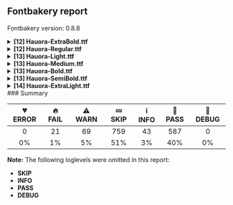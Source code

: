 ## Fontbakery report

Fontbakery version: 0.8.8

<details><summary><b>[12] Hauora-ExtraBold.ttf</b></summary><div><details><summary>🔥 <b>FAIL:</b> Check license file has good copyright string. (<a href="https://font-bakery.readthedocs.io/en/latest/fontbakery/profiles/googlefonts.html#com.google.fonts/check/license/OFL_copyright">com.google.fonts/check/license/OFL_copyright</a>)</summary><div>


* 🔥 **FAIL** First line in license file does not match expected format: "copyright 2020 wcys & co. (https://wcys.co)"
</div></details><details><summary>🔥 <b>FAIL:</b> Copyright notices match canonical pattern in fonts (<a href="https://font-bakery.readthedocs.io/en/latest/fontbakery/profiles/googlefonts.html#com.google.fonts/check/font_copyright">com.google.fonts/check/font_copyright</a>)</summary><div>


* 🔥 **FAIL** Name Table entry: Copyright notices should match a pattern similar to: "Copyright 2019 The Familyname Project Authors (git url)"
But instead we have got:
"Copyright (c) 2020 WCYS & Co." [code: bad-notice-format]
</div></details><details><summary>🔥 <b>FAIL:</b> Checking OS/2 usWinAscent & usWinDescent. (<a href="https://font-bakery.readthedocs.io/en/latest/fontbakery/profiles/universal.html#com.google.fonts/check/family/win_ascent_and_descent">com.google.fonts/check/family/win_ascent_and_descent</a>)</summary><div>


* 🔥 **FAIL** OS/2.usWinAscent value should be equal or greater than 2459, but got 2132 instead [code: ascent]
</div></details><details><summary>⚠ <b>WARN:</b> Check copyright namerecords match license file. (<a href="https://font-bakery.readthedocs.io/en/latest/fontbakery/profiles/googlefonts.html#com.google.fonts/check/name/license">com.google.fonts/check/name/license</a>)</summary><div>


* ⚠ **WARN** Please consider using HTTPS URLs at name table entry [plat=3, enc=1, name=13] [code: http-in-description]
* ⚠ **WARN** For now we're still accepting http URLs, but you should consider using https instead.
 [code: http]
</div></details><details><summary>⚠ <b>WARN:</b> License URL matches License text on name table? (<a href="https://font-bakery.readthedocs.io/en/latest/fontbakery/profiles/googlefonts.html#com.google.fonts/check/name/license_url">com.google.fonts/check/name/license_url</a>)</summary><div>


* ⚠ **WARN** Please consider using HTTPS URLs at name table entry [plat=3, enc=1, name=13] [code: http-in-description]
* ⚠ **WARN** Please consider using HTTPS URLs at name table entry [plat=3, enc=1, name=13] [code: http-in-description]
* ⚠ **WARN** Please consider using HTTPS URLs at name table entry [plat=3, enc=1, name=13] [code: http-in-description]
* ⚠ **WARN** For now we're still accepting http URLs, but you should consider using https instead.
 [code: http]
</div></details><details><summary>⚠ <b>WARN:</b> Are there caret positions declared for every ligature? (<a href="https://font-bakery.readthedocs.io/en/latest/fontbakery/profiles/googlefonts.html#com.google.fonts/check/ligature_carets">com.google.fonts/check/ligature_carets</a>)</summary><div>


* ⚠ **WARN** GDEF table is missing, but it is mandatory to declare it on fonts that provide ligature glyphs because the caret (text cursor) positioning for each ligature must be provided in this table. [code: GDEF-missing]
</div></details><details><summary>⚠ <b>WARN:</b> Is there kerning info for non-ligated sequences? (<a href="https://font-bakery.readthedocs.io/en/latest/fontbakery/profiles/googlefonts.html#com.google.fonts/check/kerning_for_non_ligated_sequences">com.google.fonts/check/kerning_for_non_ligated_sequences</a>)</summary><div>


* ⚠ **WARN** GPOS table lacks kerning info for the following non-ligated sequences:
	- f + f
	- f + l
	- l + f
	- f + i
	- i + l
	- t + t
	- space + less
	- less + three
	- three + space
	- hyphen + greater
	- greater + hyphen
	- parenleft + c
	- c + parenright
	- less + hyphen

   [code: lacks-kern-info]
</div></details><details><summary>⚠ <b>WARN:</b> Ensure fonts have ScriptLangTags declared on the 'meta' table. (<a href="https://font-bakery.readthedocs.io/en/latest/fontbakery/profiles/googlefonts.html#com.google.fonts/check/meta/script_lang_tags">com.google.fonts/check/meta/script_lang_tags</a>)</summary><div>


* ⚠ **WARN** This font file does not have a 'meta' table. [code: lacks-meta-table]
</div></details><details><summary>⚠ <b>WARN:</b> Check font contains no unreachable glyphs (<a href="https://font-bakery.readthedocs.io/en/latest/fontbakery/profiles/universal.html#com.google.fonts/check/unreachable_glyphs">com.google.fonts/check/unreachable_glyphs</a>)</summary><div>


* ⚠ **WARN** The following glyphs could not be reached by codepoint or substitution rules:
	- .null 
	- And nonmarkingreturn
 [code: unreachable-glyphs]
</div></details><details><summary>⚠ <b>WARN:</b> Check if each glyph has the recommended amount of contours. (<a href="https://font-bakery.readthedocs.io/en/latest/fontbakery/profiles/universal.html#com.google.fonts/check/contour_count">com.google.fonts/check/contour_count</a>)</summary><div>


* ⚠ **WARN** This font has a 'Soft Hyphen' character (codepoint 0x00AD) which is supposed to be zero-width and invisible, and is used to mark a hyphenation possibility within a word in the absence of or overriding dictionary hyphenation. It is mostly an obsolete mechanism now, and the character is only included in fonts for legacy codepage coverage. [code: softhyphen]
* ⚠ **WARN** This check inspects the glyph outlines and detects the total number of contours in each of them. The expected values are infered from the typical ammounts of contours observed in a large collection of reference font families. The divergences listed below may simply indicate a significantly different design on some of your glyphs. On the other hand, some of these may flag actual bugs in the font such as glyphs mapped to an incorrect codepoint. Please consider reviewing the design and codepoint assignment of these to make sure they are correct.

The following glyphs do not have the recommended number of contours:

	- Glyph name: uni00AD	Contours detected: 1	Expected: 0
	- Glyph name: OE	Contours detected: 3	Expected: 2
	- Glyph name: oe	Contours detected: 4	Expected: 3
	- Glyph name: Uogonek	Contours detected: 2	Expected: 1
	- Glyph name: uni0409	Contours detected: 3	Expected: 2
	- Glyph name: OE	Contours detected: 3	Expected: 2
	- Glyph name: Uogonek	Contours detected: 2	Expected: 1
	- Glyph name: fl	Contours detected: 1	Expected: 2
	- Glyph name: oe	Contours detected: 4	Expected: 3
	- Glyph name: uni00AD	Contours detected: 1	Expected: 0 
	- And Glyph name: uni0409	Contours detected: 3	Expected: 2
 [code: contour-count]
</div></details><details><summary>⚠ <b>WARN:</b> Are any segments inordinately short? (<a href="https://font-bakery.readthedocs.io/en/latest/fontbakery/profiles/<Section: Outline Correctness Checks>.html#com.google.fonts/check/outline_short_segments">com.google.fonts/check/outline_short_segments</a>)</summary><div>


* ⚠ **WARN** The following glyphs have segments which seem very short:
	* G (U+0047) contains a short segment B<<1418.0,762.0>-<1420.0,749.0>-<1421.0,716.0>>
	* G (U+0047) contains a short segment B<<1421.0,716.0>-<1422.0,683.0>-<1422.0,678.0>>
	* Z (U+005A) contains a short segment L<<100.0,0.0>--<100.0,34.0>>
	* Z (U+005A) contains a short segment L<<1260.0,1440.0>--<1260.0,1406.0>>
	* sterling (U+00A3) contains a short segment L<<80.0,254.0>--<82.0,254.0>>
	* Ccedilla (U+00C7) contains a short segment B<<710.0,-302.0>-<737.0,-302.0>-<751.5,-287.0>>
	* Ccedilla (U+00C7) contains a short segment B<<751.5,-287.0>-<766.0,-272.0>-<766.0,-256.0>>
	* ccedilla (U+00E7) contains a short segment B<<603.5,-287.0>-<618.0,-272.0>-<618.0,-256.0>>
	* thorn (U+00FE) contains a short segment L<<138.0,1080.0>--<140.0,1080.0>>
	* Eogonek (U+0118) contains a short segment B<<860.0,-230.0>-<860.0,-251.0>-<875.0,-265.5>> and 68 more.

Use -F or --full-lists to disable shortening of long lists. [code: found-short-segments]
</div></details><details><summary>⚠ <b>WARN:</b> Do outlines contain any semi-vertical or semi-horizontal lines? (<a href="https://font-bakery.readthedocs.io/en/latest/fontbakery/profiles/<Section: Outline Correctness Checks>.html#com.google.fonts/check/outline_semi_vertical">com.google.fonts/check/outline_semi_vertical</a>)</summary><div>


* ⚠ **WARN** The following glyphs have semi-vertical/semi-horizontal lines:
 * Ohorn (U+01A0): L<<1135.0,1616.0>--<1337.0,1617.0>>
 * U (U+0055): L<<140.0,1438.0>--<416.0,1440.0>>
 * Uacute (U+00DA): L<<140.0,1438.0>--<416.0,1440.0>>
 * Ubreve (U+016C): L<<140.0,1438.0>--<416.0,1440.0>>
 * Ucircumflex (U+00DB): L<<140.0,1438.0>--<416.0,1440.0>>
 * Udieresis (U+00DC): L<<140.0,1438.0>--<416.0,1440.0>>
 * Ugrave (U+00D9): L<<140.0,1438.0>--<416.0,1440.0>>
 * Uhorn (U+01AF): L<<1368.0,1619.0>--<1570.0,1620.0>>
 * Uhorn (U+01AF): L<<140.0,1438.0>--<416.0,1440.0>>
 * Uhungarumlaut (U+0170): L<<140.0,1438.0>--<416.0,1440.0>> and 53 more.

Use -F or --full-lists to disable shortening of long lists. [code: found-semi-vertical]
</div></details><br></div></details><details><summary><b>[12] Hauora-Regular.ttf</b></summary><div><details><summary>🔥 <b>FAIL:</b> Check license file has good copyright string. (<a href="https://font-bakery.readthedocs.io/en/latest/fontbakery/profiles/googlefonts.html#com.google.fonts/check/license/OFL_copyright">com.google.fonts/check/license/OFL_copyright</a>)</summary><div>


* 🔥 **FAIL** First line in license file does not match expected format: "copyright 2020 wcys & co. (https://wcys.co)"
</div></details><details><summary>🔥 <b>FAIL:</b> Copyright notices match canonical pattern in fonts (<a href="https://font-bakery.readthedocs.io/en/latest/fontbakery/profiles/googlefonts.html#com.google.fonts/check/font_copyright">com.google.fonts/check/font_copyright</a>)</summary><div>


* 🔥 **FAIL** Name Table entry: Copyright notices should match a pattern similar to: "Copyright 2019 The Familyname Project Authors (git url)"
But instead we have got:
"Copyright (c) 2020 WCYS & Co." [code: bad-notice-format]
</div></details><details><summary>🔥 <b>FAIL:</b> Checking OS/2 usWinAscent & usWinDescent. (<a href="https://font-bakery.readthedocs.io/en/latest/fontbakery/profiles/universal.html#com.google.fonts/check/family/win_ascent_and_descent">com.google.fonts/check/family/win_ascent_and_descent</a>)</summary><div>


* 🔥 **FAIL** OS/2.usWinAscent value should be equal or greater than 2459, but got 2132 instead [code: ascent]
</div></details><details><summary>⚠ <b>WARN:</b> Check copyright namerecords match license file. (<a href="https://font-bakery.readthedocs.io/en/latest/fontbakery/profiles/googlefonts.html#com.google.fonts/check/name/license">com.google.fonts/check/name/license</a>)</summary><div>


* ⚠ **WARN** Please consider using HTTPS URLs at name table entry [plat=3, enc=1, name=13] [code: http-in-description]
* ⚠ **WARN** For now we're still accepting http URLs, but you should consider using https instead.
 [code: http]
</div></details><details><summary>⚠ <b>WARN:</b> License URL matches License text on name table? (<a href="https://font-bakery.readthedocs.io/en/latest/fontbakery/profiles/googlefonts.html#com.google.fonts/check/name/license_url">com.google.fonts/check/name/license_url</a>)</summary><div>


* ⚠ **WARN** Please consider using HTTPS URLs at name table entry [plat=3, enc=1, name=13] [code: http-in-description]
* ⚠ **WARN** Please consider using HTTPS URLs at name table entry [plat=3, enc=1, name=13] [code: http-in-description]
* ⚠ **WARN** Please consider using HTTPS URLs at name table entry [plat=3, enc=1, name=13] [code: http-in-description]
* ⚠ **WARN** For now we're still accepting http URLs, but you should consider using https instead.
 [code: http]
</div></details><details><summary>⚠ <b>WARN:</b> Are there caret positions declared for every ligature? (<a href="https://font-bakery.readthedocs.io/en/latest/fontbakery/profiles/googlefonts.html#com.google.fonts/check/ligature_carets">com.google.fonts/check/ligature_carets</a>)</summary><div>


* ⚠ **WARN** GDEF table is missing, but it is mandatory to declare it on fonts that provide ligature glyphs because the caret (text cursor) positioning for each ligature must be provided in this table. [code: GDEF-missing]
</div></details><details><summary>⚠ <b>WARN:</b> Is there kerning info for non-ligated sequences? (<a href="https://font-bakery.readthedocs.io/en/latest/fontbakery/profiles/googlefonts.html#com.google.fonts/check/kerning_for_non_ligated_sequences">com.google.fonts/check/kerning_for_non_ligated_sequences</a>)</summary><div>


* ⚠ **WARN** GPOS table lacks kerning info for the following non-ligated sequences:
	- f + f
	- f + l
	- l + f
	- f + i
	- i + l
	- t + t
	- space + less
	- less + three
	- three + space
	- hyphen + greater
	- greater + hyphen
	- parenleft + c
	- c + parenright
	- less + hyphen

   [code: lacks-kern-info]
</div></details><details><summary>⚠ <b>WARN:</b> Ensure fonts have ScriptLangTags declared on the 'meta' table. (<a href="https://font-bakery.readthedocs.io/en/latest/fontbakery/profiles/googlefonts.html#com.google.fonts/check/meta/script_lang_tags">com.google.fonts/check/meta/script_lang_tags</a>)</summary><div>


* ⚠ **WARN** This font file does not have a 'meta' table. [code: lacks-meta-table]
</div></details><details><summary>⚠ <b>WARN:</b> Check font contains no unreachable glyphs (<a href="https://font-bakery.readthedocs.io/en/latest/fontbakery/profiles/universal.html#com.google.fonts/check/unreachable_glyphs">com.google.fonts/check/unreachable_glyphs</a>)</summary><div>


* ⚠ **WARN** The following glyphs could not be reached by codepoint or substitution rules:
	- .null 
	- And nonmarkingreturn
 [code: unreachable-glyphs]
</div></details><details><summary>⚠ <b>WARN:</b> Check if each glyph has the recommended amount of contours. (<a href="https://font-bakery.readthedocs.io/en/latest/fontbakery/profiles/universal.html#com.google.fonts/check/contour_count">com.google.fonts/check/contour_count</a>)</summary><div>


* ⚠ **WARN** This font has a 'Soft Hyphen' character (codepoint 0x00AD) which is supposed to be zero-width and invisible, and is used to mark a hyphenation possibility within a word in the absence of or overriding dictionary hyphenation. It is mostly an obsolete mechanism now, and the character is only included in fonts for legacy codepage coverage. [code: softhyphen]
* ⚠ **WARN** This check inspects the glyph outlines and detects the total number of contours in each of them. The expected values are infered from the typical ammounts of contours observed in a large collection of reference font families. The divergences listed below may simply indicate a significantly different design on some of your glyphs. On the other hand, some of these may flag actual bugs in the font such as glyphs mapped to an incorrect codepoint. Please consider reviewing the design and codepoint assignment of these to make sure they are correct.

The following glyphs do not have the recommended number of contours:

	- Glyph name: uni00AD	Contours detected: 1	Expected: 0
	- Glyph name: OE	Contours detected: 3	Expected: 2
	- Glyph name: oe	Contours detected: 4	Expected: 3
	- Glyph name: Uogonek	Contours detected: 2	Expected: 1
	- Glyph name: uni0409	Contours detected: 3	Expected: 2
	- Glyph name: OE	Contours detected: 3	Expected: 2
	- Glyph name: Uogonek	Contours detected: 2	Expected: 1
	- Glyph name: fl	Contours detected: 1	Expected: 2
	- Glyph name: oe	Contours detected: 4	Expected: 3
	- Glyph name: uni00AD	Contours detected: 1	Expected: 0 
	- And Glyph name: uni0409	Contours detected: 3	Expected: 2
 [code: contour-count]
</div></details><details><summary>⚠ <b>WARN:</b> Are any segments inordinately short? (<a href="https://font-bakery.readthedocs.io/en/latest/fontbakery/profiles/<Section: Outline Correctness Checks>.html#com.google.fonts/check/outline_short_segments">com.google.fonts/check/outline_short_segments</a>)</summary><div>


* ⚠ **WARN** The following glyphs have segments which seem very short:
	* G (U+0047) contains a short segment B<<1346.0,734.0>-<1348.0,710.0>-<1349.0,684.5>>
	* G (U+0047) contains a short segment B<<1349.0,684.5>-<1350.0,659.0>-<1350.0,649.0>>
	* Z (U+005A) contains a short segment L<<100.0,0.0>--<100.0,31.0>>
	* Z (U+005A) contains a short segment L<<1128.0,1440.0>--<1128.0,1406.0>>
	* m (U+006D) contains a short segment L<<931.0,697.0>--<931.0,697.0>>
	* z (U+007A) contains a short segment L<<40.0,0.0>--<40.0,31.0>>
	* z (U+007A) contains a short segment L<<979.0,1080.0>--<979.0,1046.0>>
	* thorn (U+00FE) contains a short segment L<<139.0,1080.0>--<140.0,1080.0>>
	* eogonek (U+0119) contains a short segment B<<732.0,-37.0>-<740.0,-26.0>-<755.0,-8.0>>
	* Gcircumflex (U+011C) contains a short segment B<<1346.0,734.0>-<1348.0,710.0>-<1349.0,684.5>> and 62 more.

Use -F or --full-lists to disable shortening of long lists. [code: found-short-segments]
</div></details><details><summary>⚠ <b>WARN:</b> Do outlines contain any semi-vertical or semi-horizontal lines? (<a href="https://font-bakery.readthedocs.io/en/latest/fontbakery/profiles/<Section: Outline Correctness Checks>.html#com.google.fonts/check/outline_semi_vertical">com.google.fonts/check/outline_semi_vertical</a>)</summary><div>


* ⚠ **WARN** The following glyphs have semi-vertical/semi-horizontal lines:
 * Omegatonos (U+038F): L<<1104.0,0.0>--<1105.0,141.0>>
 * U (U+0055): L<<140.0,1439.0>--<288.0,1440.0>>
 * Uacute (U+00DA): L<<140.0,1439.0>--<288.0,1440.0>>
 * Ubreve (U+016C): L<<140.0,1439.0>--<288.0,1440.0>>
 * Ucircumflex (U+00DB): L<<140.0,1439.0>--<288.0,1440.0>>
 * Udieresis (U+00DC): L<<140.0,1439.0>--<288.0,1440.0>>
 * Ugrave (U+00D9): L<<140.0,1439.0>--<288.0,1440.0>>
 * Uhorn (U+01AF): L<<140.0,1439.0>--<288.0,1440.0>>
 * Uhungarumlaut (U+0170): L<<140.0,1439.0>--<288.0,1440.0>>
 * Umacron (U+016A): L<<140.0,1439.0>--<288.0,1440.0>> and 45 more.

Use -F or --full-lists to disable shortening of long lists. [code: found-semi-vertical]
</div></details><br></div></details><details><summary><b>[13] Hauora-Light.ttf</b></summary><div><details><summary>🔥 <b>FAIL:</b> Check license file has good copyright string. (<a href="https://font-bakery.readthedocs.io/en/latest/fontbakery/profiles/googlefonts.html#com.google.fonts/check/license/OFL_copyright">com.google.fonts/check/license/OFL_copyright</a>)</summary><div>


* 🔥 **FAIL** First line in license file does not match expected format: "copyright 2020 wcys & co. (https://wcys.co)"
</div></details><details><summary>🔥 <b>FAIL:</b> Copyright notices match canonical pattern in fonts (<a href="https://font-bakery.readthedocs.io/en/latest/fontbakery/profiles/googlefonts.html#com.google.fonts/check/font_copyright">com.google.fonts/check/font_copyright</a>)</summary><div>


* 🔥 **FAIL** Name Table entry: Copyright notices should match a pattern similar to: "Copyright 2019 The Familyname Project Authors (git url)"
But instead we have got:
"Copyright (c) 2020 WCYS & Co." [code: bad-notice-format]
</div></details><details><summary>🔥 <b>FAIL:</b> Checking OS/2 usWinAscent & usWinDescent. (<a href="https://font-bakery.readthedocs.io/en/latest/fontbakery/profiles/universal.html#com.google.fonts/check/family/win_ascent_and_descent">com.google.fonts/check/family/win_ascent_and_descent</a>)</summary><div>


* 🔥 **FAIL** OS/2.usWinAscent value should be equal or greater than 2459, but got 2132 instead [code: ascent]
</div></details><details><summary>⚠ <b>WARN:</b> Check copyright namerecords match license file. (<a href="https://font-bakery.readthedocs.io/en/latest/fontbakery/profiles/googlefonts.html#com.google.fonts/check/name/license">com.google.fonts/check/name/license</a>)</summary><div>


* ⚠ **WARN** Please consider using HTTPS URLs at name table entry [plat=3, enc=1, name=13] [code: http-in-description]
* ⚠ **WARN** For now we're still accepting http URLs, but you should consider using https instead.
 [code: http]
</div></details><details><summary>⚠ <b>WARN:</b> License URL matches License text on name table? (<a href="https://font-bakery.readthedocs.io/en/latest/fontbakery/profiles/googlefonts.html#com.google.fonts/check/name/license_url">com.google.fonts/check/name/license_url</a>)</summary><div>


* ⚠ **WARN** Please consider using HTTPS URLs at name table entry [plat=3, enc=1, name=13] [code: http-in-description]
* ⚠ **WARN** Please consider using HTTPS URLs at name table entry [plat=3, enc=1, name=13] [code: http-in-description]
* ⚠ **WARN** Please consider using HTTPS URLs at name table entry [plat=3, enc=1, name=13] [code: http-in-description]
* ⚠ **WARN** For now we're still accepting http URLs, but you should consider using https instead.
 [code: http]
</div></details><details><summary>⚠ <b>WARN:</b> Are there caret positions declared for every ligature? (<a href="https://font-bakery.readthedocs.io/en/latest/fontbakery/profiles/googlefonts.html#com.google.fonts/check/ligature_carets">com.google.fonts/check/ligature_carets</a>)</summary><div>


* ⚠ **WARN** GDEF table is missing, but it is mandatory to declare it on fonts that provide ligature glyphs because the caret (text cursor) positioning for each ligature must be provided in this table. [code: GDEF-missing]
</div></details><details><summary>⚠ <b>WARN:</b> Is there kerning info for non-ligated sequences? (<a href="https://font-bakery.readthedocs.io/en/latest/fontbakery/profiles/googlefonts.html#com.google.fonts/check/kerning_for_non_ligated_sequences">com.google.fonts/check/kerning_for_non_ligated_sequences</a>)</summary><div>


* ⚠ **WARN** GPOS table lacks kerning info for the following non-ligated sequences:
	- f + f
	- f + l
	- l + f
	- f + i
	- i + l
	- t + t
	- space + less
	- less + three
	- three + space
	- hyphen + greater
	- greater + hyphen
	- parenleft + c
	- c + parenright
	- less + hyphen

   [code: lacks-kern-info]
</div></details><details><summary>⚠ <b>WARN:</b> Ensure fonts have ScriptLangTags declared on the 'meta' table. (<a href="https://font-bakery.readthedocs.io/en/latest/fontbakery/profiles/googlefonts.html#com.google.fonts/check/meta/script_lang_tags">com.google.fonts/check/meta/script_lang_tags</a>)</summary><div>


* ⚠ **WARN** This font file does not have a 'meta' table. [code: lacks-meta-table]
</div></details><details><summary>⚠ <b>WARN:</b> Check font contains no unreachable glyphs (<a href="https://font-bakery.readthedocs.io/en/latest/fontbakery/profiles/universal.html#com.google.fonts/check/unreachable_glyphs">com.google.fonts/check/unreachable_glyphs</a>)</summary><div>


* ⚠ **WARN** The following glyphs could not be reached by codepoint or substitution rules:
	- .null 
	- And nonmarkingreturn
 [code: unreachable-glyphs]
</div></details><details><summary>⚠ <b>WARN:</b> Check if each glyph has the recommended amount of contours. (<a href="https://font-bakery.readthedocs.io/en/latest/fontbakery/profiles/universal.html#com.google.fonts/check/contour_count">com.google.fonts/check/contour_count</a>)</summary><div>


* ⚠ **WARN** This font has a 'Soft Hyphen' character (codepoint 0x00AD) which is supposed to be zero-width and invisible, and is used to mark a hyphenation possibility within a word in the absence of or overriding dictionary hyphenation. It is mostly an obsolete mechanism now, and the character is only included in fonts for legacy codepage coverage. [code: softhyphen]
* ⚠ **WARN** This check inspects the glyph outlines and detects the total number of contours in each of them. The expected values are infered from the typical ammounts of contours observed in a large collection of reference font families. The divergences listed below may simply indicate a significantly different design on some of your glyphs. On the other hand, some of these may flag actual bugs in the font such as glyphs mapped to an incorrect codepoint. Please consider reviewing the design and codepoint assignment of these to make sure they are correct.

The following glyphs do not have the recommended number of contours:

	- Glyph name: uni00AD	Contours detected: 1	Expected: 0
	- Glyph name: OE	Contours detected: 3	Expected: 2
	- Glyph name: oe	Contours detected: 4	Expected: 3
	- Glyph name: Uogonek	Contours detected: 2	Expected: 1
	- Glyph name: uni0409	Contours detected: 3	Expected: 2
	- Glyph name: OE	Contours detected: 3	Expected: 2
	- Glyph name: Uogonek	Contours detected: 2	Expected: 1
	- Glyph name: fl	Contours detected: 1	Expected: 2
	- Glyph name: oe	Contours detected: 4	Expected: 3
	- Glyph name: uni00AD	Contours detected: 1	Expected: 0 
	- And Glyph name: uni0409	Contours detected: 3	Expected: 2
 [code: contour-count]
</div></details><details><summary>⚠ <b>WARN:</b> Are there any misaligned on-curve points? (<a href="https://font-bakery.readthedocs.io/en/latest/fontbakery/profiles/<Section: Outline Correctness Checks>.html#com.google.fonts/check/outline_alignment_miss">com.google.fonts/check/outline_alignment_miss</a>)</summary><div>


* ⚠ **WARN** The following glyphs have on-curve points which have potentially incorrect y coordinates:
	* question (U+003F): X=691.0,Y=1441.0 (should be at cap-height 1440?)
	* D (U+0044): X=649.5,Y=1439.0 (should be at cap-height 1440?)
	* D (U+0044): X=649.5,Y=1.0 (should be at baseline 0?)
	* M (U+004D): X=1532.0,Y=2.0 (should be at baseline 0?)
	* M (U+004D): X=1419.0,Y=2.0 (should be at baseline 0?)
	* P (U+0050): X=728.0,Y=1438.5 (should be at cap-height 1440?)
	* R (U+0052): X=728.0,Y=1438.5 (should be at cap-height 1440?)
	* r (U+0072): X=480.5,Y=1082.0 (should be at x-height 1080?)
	* section (U+00A7): X=235.0,Y=1.0 (should be at baseline 0?)
	* paragraph (U+00B6): X=562.5,Y=1438.5 (should be at cap-height 1440?) and 88 more.

Use -F or --full-lists to disable shortening of long lists. [code: found-misalignments]
</div></details><details><summary>⚠ <b>WARN:</b> Are any segments inordinately short? (<a href="https://font-bakery.readthedocs.io/en/latest/fontbakery/profiles/<Section: Outline Correctness Checks>.html#com.google.fonts/check/outline_short_segments">com.google.fonts/check/outline_short_segments</a>)</summary><div>


* ⚠ **WARN** The following glyphs have segments which seem very short:
	* G (U+0047) contains a short segment B<<1328.0,727.0>-<1331.0,701.0>-<1331.5,677.0>>
	* G (U+0047) contains a short segment B<<1331.5,677.0>-<1332.0,653.0>-<1332.0,641.0>>
	* R (U+0052) contains a short segment B<<693.0,618.0>-<688.0,618.0>-<683.0,618.0>>
	* Z (U+005A) contains a short segment L<<100.0,0.0>--<100.0,31.0>>
	* Z (U+005A) contains a short segment L<<1095.0,1440.0>--<1095.0,1406.0>>
	* m (U+006D) contains a short segment L<<899.0,707.0>--<899.0,707.0>>
	* z (U+007A) contains a short segment L<<40.0,0.0>--<40.0,31.0>>
	* z (U+007A) contains a short segment L<<977.0,1080.0>--<977.0,1046.0>>
	* thorn (U+00FE) contains a short segment L<<140.0,1080.0>--<140.0,1080.0>>
	* Eogonek (U+0118) contains a short segment B<<884.0,-383.0>-<909.0,-383.0>-<934.5,-368.5>> and 73 more.

Use -F or --full-lists to disable shortening of long lists. [code: found-short-segments]
</div></details><details><summary>⚠ <b>WARN:</b> Do outlines contain any semi-vertical or semi-horizontal lines? (<a href="https://font-bakery.readthedocs.io/en/latest/fontbakery/profiles/<Section: Outline Correctness Checks>.html#com.google.fonts/check/outline_semi_vertical">com.google.fonts/check/outline_semi_vertical</a>)</summary><div>


* ⚠ **WARN** The following glyphs have semi-vertical/semi-horizontal lines:
 * at (U+0040): L<<1176.0,780.0>--<1175.0,473.0>>
 * m (U+006D): L<<1425.0,0.0>--<1427.0,726.0>>
 * m (U+006D): L<<1542.0,743.0>--<1540.0,0.0>>
 * m (U+006D): L<<783.0,0.0>--<785.0,715.0>>
 * m (U+006D): L<<899.0,707.0>--<897.0,0.0>>
 * sterling (U+00A3): L<<447.0,677.0>--<446.0,112.0>>
 * summation (U+2211): L<<928.0,-133.0>--<120.0,-135.0>>
 * trademark (U+2122): L<<1650.0,1440.0>--<1651.0,690.0>>
 * uni044A (U+044A): L<<185.0,0.0>--<183.0,975.0>>
 * uni044B (U+044B): L<<141.0,0.0>--<140.0,1080.0>> and 4 more.

Use -F or --full-lists to disable shortening of long lists. [code: found-semi-vertical]
</div></details><br></div></details><details><summary><b>[13] Hauora-Medium.ttf</b></summary><div><details><summary>🔥 <b>FAIL:</b> Check license file has good copyright string. (<a href="https://font-bakery.readthedocs.io/en/latest/fontbakery/profiles/googlefonts.html#com.google.fonts/check/license/OFL_copyright">com.google.fonts/check/license/OFL_copyright</a>)</summary><div>


* 🔥 **FAIL** First line in license file does not match expected format: "copyright 2020 wcys & co. (https://wcys.co)"
</div></details><details><summary>🔥 <b>FAIL:</b> Copyright notices match canonical pattern in fonts (<a href="https://font-bakery.readthedocs.io/en/latest/fontbakery/profiles/googlefonts.html#com.google.fonts/check/font_copyright">com.google.fonts/check/font_copyright</a>)</summary><div>


* 🔥 **FAIL** Name Table entry: Copyright notices should match a pattern similar to: "Copyright 2019 The Familyname Project Authors (git url)"
But instead we have got:
"Copyright (c) 2020 WCYS & Co." [code: bad-notice-format]
</div></details><details><summary>🔥 <b>FAIL:</b> Checking OS/2 usWinAscent & usWinDescent. (<a href="https://font-bakery.readthedocs.io/en/latest/fontbakery/profiles/universal.html#com.google.fonts/check/family/win_ascent_and_descent">com.google.fonts/check/family/win_ascent_and_descent</a>)</summary><div>


* 🔥 **FAIL** OS/2.usWinAscent value should be equal or greater than 2459, but got 2132 instead [code: ascent]
</div></details><details><summary>⚠ <b>WARN:</b> Check copyright namerecords match license file. (<a href="https://font-bakery.readthedocs.io/en/latest/fontbakery/profiles/googlefonts.html#com.google.fonts/check/name/license">com.google.fonts/check/name/license</a>)</summary><div>


* ⚠ **WARN** Please consider using HTTPS URLs at name table entry [plat=3, enc=1, name=13] [code: http-in-description]
* ⚠ **WARN** For now we're still accepting http URLs, but you should consider using https instead.
 [code: http]
</div></details><details><summary>⚠ <b>WARN:</b> License URL matches License text on name table? (<a href="https://font-bakery.readthedocs.io/en/latest/fontbakery/profiles/googlefonts.html#com.google.fonts/check/name/license_url">com.google.fonts/check/name/license_url</a>)</summary><div>


* ⚠ **WARN** Please consider using HTTPS URLs at name table entry [plat=3, enc=1, name=13] [code: http-in-description]
* ⚠ **WARN** Please consider using HTTPS URLs at name table entry [plat=3, enc=1, name=13] [code: http-in-description]
* ⚠ **WARN** Please consider using HTTPS URLs at name table entry [plat=3, enc=1, name=13] [code: http-in-description]
* ⚠ **WARN** For now we're still accepting http URLs, but you should consider using https instead.
 [code: http]
</div></details><details><summary>⚠ <b>WARN:</b> Are there caret positions declared for every ligature? (<a href="https://font-bakery.readthedocs.io/en/latest/fontbakery/profiles/googlefonts.html#com.google.fonts/check/ligature_carets">com.google.fonts/check/ligature_carets</a>)</summary><div>


* ⚠ **WARN** GDEF table is missing, but it is mandatory to declare it on fonts that provide ligature glyphs because the caret (text cursor) positioning for each ligature must be provided in this table. [code: GDEF-missing]
</div></details><details><summary>⚠ <b>WARN:</b> Is there kerning info for non-ligated sequences? (<a href="https://font-bakery.readthedocs.io/en/latest/fontbakery/profiles/googlefonts.html#com.google.fonts/check/kerning_for_non_ligated_sequences">com.google.fonts/check/kerning_for_non_ligated_sequences</a>)</summary><div>


* ⚠ **WARN** GPOS table lacks kerning info for the following non-ligated sequences:
	- f + f
	- f + l
	- l + f
	- f + i
	- i + l
	- t + t
	- space + less
	- less + three
	- three + space
	- hyphen + greater
	- greater + hyphen
	- parenleft + c
	- c + parenright
	- less + hyphen

   [code: lacks-kern-info]
</div></details><details><summary>⚠ <b>WARN:</b> Ensure fonts have ScriptLangTags declared on the 'meta' table. (<a href="https://font-bakery.readthedocs.io/en/latest/fontbakery/profiles/googlefonts.html#com.google.fonts/check/meta/script_lang_tags">com.google.fonts/check/meta/script_lang_tags</a>)</summary><div>


* ⚠ **WARN** This font file does not have a 'meta' table. [code: lacks-meta-table]
</div></details><details><summary>⚠ <b>WARN:</b> Check font contains no unreachable glyphs (<a href="https://font-bakery.readthedocs.io/en/latest/fontbakery/profiles/universal.html#com.google.fonts/check/unreachable_glyphs">com.google.fonts/check/unreachable_glyphs</a>)</summary><div>


* ⚠ **WARN** The following glyphs could not be reached by codepoint or substitution rules:
	- .null 
	- And nonmarkingreturn
 [code: unreachable-glyphs]
</div></details><details><summary>⚠ <b>WARN:</b> Check if each glyph has the recommended amount of contours. (<a href="https://font-bakery.readthedocs.io/en/latest/fontbakery/profiles/universal.html#com.google.fonts/check/contour_count">com.google.fonts/check/contour_count</a>)</summary><div>


* ⚠ **WARN** This font has a 'Soft Hyphen' character (codepoint 0x00AD) which is supposed to be zero-width and invisible, and is used to mark a hyphenation possibility within a word in the absence of or overriding dictionary hyphenation. It is mostly an obsolete mechanism now, and the character is only included in fonts for legacy codepage coverage. [code: softhyphen]
* ⚠ **WARN** This check inspects the glyph outlines and detects the total number of contours in each of them. The expected values are infered from the typical ammounts of contours observed in a large collection of reference font families. The divergences listed below may simply indicate a significantly different design on some of your glyphs. On the other hand, some of these may flag actual bugs in the font such as glyphs mapped to an incorrect codepoint. Please consider reviewing the design and codepoint assignment of these to make sure they are correct.

The following glyphs do not have the recommended number of contours:

	- Glyph name: uni00AD	Contours detected: 1	Expected: 0
	- Glyph name: OE	Contours detected: 3	Expected: 2
	- Glyph name: oe	Contours detected: 4	Expected: 3
	- Glyph name: Uogonek	Contours detected: 2	Expected: 1
	- Glyph name: uni0409	Contours detected: 3	Expected: 2
	- Glyph name: OE	Contours detected: 3	Expected: 2
	- Glyph name: Uogonek	Contours detected: 2	Expected: 1
	- Glyph name: fl	Contours detected: 1	Expected: 2
	- Glyph name: oe	Contours detected: 4	Expected: 3
	- Glyph name: uni00AD	Contours detected: 1	Expected: 0 
	- And Glyph name: uni0409	Contours detected: 3	Expected: 2
 [code: contour-count]
</div></details><details><summary>⚠ <b>WARN:</b> Are there any misaligned on-curve points? (<a href="https://font-bakery.readthedocs.io/en/latest/fontbakery/profiles/<Section: Outline Correctness Checks>.html#com.google.fonts/check/outline_alignment_miss">com.google.fonts/check/outline_alignment_miss</a>)</summary><div>


* ⚠ **WARN** The following glyphs have on-curve points which have potentially incorrect y coordinates:
	* numbersign (U+0023): X=400.0,Y=1.0 (should be at baseline 0?)
	* numbersign (U+0023): X=1055.0,Y=1.0 (should be at baseline 0?)
	* numbersign (U+0023): X=880.0,Y=1.0 (should be at baseline 0?)
	* numbersign (U+0023): X=575.0,Y=1.0 (should be at baseline 0?)
	* two (U+0032): X=100.0,Y=1.0 (should be at baseline 0?)
	* two (U+0032): X=1057.0,Y=1.0 (should be at baseline 0?)
	* at (U+0040): X=372.0,Y=-1.0 (should be at baseline 0?)
	* D (U+0044): X=660.0,Y=1439.0 (should be at cap-height 1440?)
	* D (U+0044): X=660.0,Y=1.0 (should be at baseline 0?)
	* M (U+004D): X=1551.0,Y=1.0 (should be at baseline 0?) and 79 more.

Use -F or --full-lists to disable shortening of long lists. [code: found-misalignments]
</div></details><details><summary>⚠ <b>WARN:</b> Are any segments inordinately short? (<a href="https://font-bakery.readthedocs.io/en/latest/fontbakery/profiles/<Section: Outline Correctness Checks>.html#com.google.fonts/check/outline_short_segments">com.google.fonts/check/outline_short_segments</a>)</summary><div>


* ⚠ **WARN** The following glyphs have segments which seem very short:
	* G (U+0047) contains a short segment B<<1364.0,741.0>-<1366.0,720.0>-<1367.0,692.5>>
	* G (U+0047) contains a short segment B<<1367.0,692.5>-<1368.0,665.0>-<1368.0,656.0>>
	* Z (U+005A) contains a short segment L<<100.0,0.0>--<100.0,32.0>>
	* Z (U+005A) contains a short segment L<<1161.0,1440.0>--<1161.0,1406.0>>
	* m (U+006D) contains a short segment L<<964.0,686.0>--<964.0,686.0>>
	* z (U+007A) contains a short segment L<<40.0,0.0>--<40.0,32.0>>
	* thorn (U+00FE) contains a short segment L<<139.0,1080.0>--<140.0,1080.0>>
	* eogonek (U+0119) contains a short segment B<<743.0,-16.0>-<744.0,-15.0>-<745.0,-14.0>>
	* Gcircumflex (U+011C) contains a short segment B<<1364.0,741.0>-<1366.0,720.0>-<1367.0,692.5>>
	* Gcircumflex (U+011C) contains a short segment B<<1367.0,692.5>-<1368.0,665.0>-<1368.0,656.0>> and 54 more.

Use -F or --full-lists to disable shortening of long lists. [code: found-short-segments]
</div></details><details><summary>⚠ <b>WARN:</b> Do outlines contain any semi-vertical or semi-horizontal lines? (<a href="https://font-bakery.readthedocs.io/en/latest/fontbakery/profiles/<Section: Outline Correctness Checks>.html#com.google.fonts/check/outline_semi_vertical">com.google.fonts/check/outline_semi_vertical</a>)</summary><div>


* ⚠ **WARN** The following glyphs have semi-vertical/semi-horizontal lines:
 * Ohorn (U+01A0): L<<1126.0,1621.0>--<1269.0,1622.0>>
 * Omegatonos (U+038F): L<<1121.0,0.0>--<1122.0,169.0>>
 * U (U+0055): L<<140.0,1439.0>--<320.0,1440.0>>
 * Uacute (U+00DA): L<<140.0,1439.0>--<320.0,1440.0>>
 * Ubreve (U+016C): L<<140.0,1439.0>--<320.0,1440.0>>
 * Ucircumflex (U+00DB): L<<140.0,1439.0>--<320.0,1440.0>>
 * Udieresis (U+00DC): L<<140.0,1439.0>--<320.0,1440.0>>
 * Ugrave (U+00D9): L<<140.0,1439.0>--<320.0,1440.0>>
 * Uhorn (U+01AF): L<<140.0,1439.0>--<320.0,1440.0>>
 * Uhungarumlaut (U+0170): L<<140.0,1439.0>--<320.0,1440.0>> and 56 more.

Use -F or --full-lists to disable shortening of long lists. [code: found-semi-vertical]
</div></details><br></div></details><details><summary><b>[13] Hauora-Bold.ttf</b></summary><div><details><summary>🔥 <b>FAIL:</b> Check license file has good copyright string. (<a href="https://font-bakery.readthedocs.io/en/latest/fontbakery/profiles/googlefonts.html#com.google.fonts/check/license/OFL_copyright">com.google.fonts/check/license/OFL_copyright</a>)</summary><div>


* 🔥 **FAIL** First line in license file does not match expected format: "copyright 2020 wcys & co. (https://wcys.co)"
</div></details><details><summary>🔥 <b>FAIL:</b> Copyright notices match canonical pattern in fonts (<a href="https://font-bakery.readthedocs.io/en/latest/fontbakery/profiles/googlefonts.html#com.google.fonts/check/font_copyright">com.google.fonts/check/font_copyright</a>)</summary><div>


* 🔥 **FAIL** Name Table entry: Copyright notices should match a pattern similar to: "Copyright 2019 The Familyname Project Authors (git url)"
But instead we have got:
"Copyright (c) 2020 WCYS & Co." [code: bad-notice-format]
</div></details><details><summary>🔥 <b>FAIL:</b> Checking OS/2 usWinAscent & usWinDescent. (<a href="https://font-bakery.readthedocs.io/en/latest/fontbakery/profiles/universal.html#com.google.fonts/check/family/win_ascent_and_descent">com.google.fonts/check/family/win_ascent_and_descent</a>)</summary><div>


* 🔥 **FAIL** OS/2.usWinAscent value should be equal or greater than 2459, but got 2132 instead [code: ascent]
</div></details><details><summary>⚠ <b>WARN:</b> Check copyright namerecords match license file. (<a href="https://font-bakery.readthedocs.io/en/latest/fontbakery/profiles/googlefonts.html#com.google.fonts/check/name/license">com.google.fonts/check/name/license</a>)</summary><div>


* ⚠ **WARN** Please consider using HTTPS URLs at name table entry [plat=3, enc=1, name=13] [code: http-in-description]
* ⚠ **WARN** For now we're still accepting http URLs, but you should consider using https instead.
 [code: http]
</div></details><details><summary>⚠ <b>WARN:</b> License URL matches License text on name table? (<a href="https://font-bakery.readthedocs.io/en/latest/fontbakery/profiles/googlefonts.html#com.google.fonts/check/name/license_url">com.google.fonts/check/name/license_url</a>)</summary><div>


* ⚠ **WARN** Please consider using HTTPS URLs at name table entry [plat=3, enc=1, name=13] [code: http-in-description]
* ⚠ **WARN** Please consider using HTTPS URLs at name table entry [plat=3, enc=1, name=13] [code: http-in-description]
* ⚠ **WARN** Please consider using HTTPS URLs at name table entry [plat=3, enc=1, name=13] [code: http-in-description]
* ⚠ **WARN** For now we're still accepting http URLs, but you should consider using https instead.
 [code: http]
</div></details><details><summary>⚠ <b>WARN:</b> Are there caret positions declared for every ligature? (<a href="https://font-bakery.readthedocs.io/en/latest/fontbakery/profiles/googlefonts.html#com.google.fonts/check/ligature_carets">com.google.fonts/check/ligature_carets</a>)</summary><div>


* ⚠ **WARN** GDEF table is missing, but it is mandatory to declare it on fonts that provide ligature glyphs because the caret (text cursor) positioning for each ligature must be provided in this table. [code: GDEF-missing]
</div></details><details><summary>⚠ <b>WARN:</b> Is there kerning info for non-ligated sequences? (<a href="https://font-bakery.readthedocs.io/en/latest/fontbakery/profiles/googlefonts.html#com.google.fonts/check/kerning_for_non_ligated_sequences">com.google.fonts/check/kerning_for_non_ligated_sequences</a>)</summary><div>


* ⚠ **WARN** GPOS table lacks kerning info for the following non-ligated sequences:
	- f + f
	- f + l
	- l + f
	- f + i
	- i + l
	- t + t
	- space + less
	- less + three
	- three + space
	- hyphen + greater
	- greater + hyphen
	- parenleft + c
	- c + parenright
	- less + hyphen

   [code: lacks-kern-info]
</div></details><details><summary>⚠ <b>WARN:</b> Ensure fonts have ScriptLangTags declared on the 'meta' table. (<a href="https://font-bakery.readthedocs.io/en/latest/fontbakery/profiles/googlefonts.html#com.google.fonts/check/meta/script_lang_tags">com.google.fonts/check/meta/script_lang_tags</a>)</summary><div>


* ⚠ **WARN** This font file does not have a 'meta' table. [code: lacks-meta-table]
</div></details><details><summary>⚠ <b>WARN:</b> Check font contains no unreachable glyphs (<a href="https://font-bakery.readthedocs.io/en/latest/fontbakery/profiles/universal.html#com.google.fonts/check/unreachable_glyphs">com.google.fonts/check/unreachable_glyphs</a>)</summary><div>


* ⚠ **WARN** The following glyphs could not be reached by codepoint or substitution rules:
	- .null 
	- And nonmarkingreturn
 [code: unreachable-glyphs]
</div></details><details><summary>⚠ <b>WARN:</b> Check if each glyph has the recommended amount of contours. (<a href="https://font-bakery.readthedocs.io/en/latest/fontbakery/profiles/universal.html#com.google.fonts/check/contour_count">com.google.fonts/check/contour_count</a>)</summary><div>


* ⚠ **WARN** This font has a 'Soft Hyphen' character (codepoint 0x00AD) which is supposed to be zero-width and invisible, and is used to mark a hyphenation possibility within a word in the absence of or overriding dictionary hyphenation. It is mostly an obsolete mechanism now, and the character is only included in fonts for legacy codepage coverage. [code: softhyphen]
* ⚠ **WARN** This check inspects the glyph outlines and detects the total number of contours in each of them. The expected values are infered from the typical ammounts of contours observed in a large collection of reference font families. The divergences listed below may simply indicate a significantly different design on some of your glyphs. On the other hand, some of these may flag actual bugs in the font such as glyphs mapped to an incorrect codepoint. Please consider reviewing the design and codepoint assignment of these to make sure they are correct.

The following glyphs do not have the recommended number of contours:

	- Glyph name: uni00AD	Contours detected: 1	Expected: 0
	- Glyph name: OE	Contours detected: 3	Expected: 2
	- Glyph name: oe	Contours detected: 4	Expected: 3
	- Glyph name: Uogonek	Contours detected: 2	Expected: 1
	- Glyph name: uni0409	Contours detected: 3	Expected: 2
	- Glyph name: OE	Contours detected: 3	Expected: 2
	- Glyph name: Uogonek	Contours detected: 2	Expected: 1
	- Glyph name: fl	Contours detected: 1	Expected: 2
	- Glyph name: oe	Contours detected: 4	Expected: 3
	- Glyph name: uni00AD	Contours detected: 1	Expected: 0 
	- And Glyph name: uni0409	Contours detected: 3	Expected: 2
 [code: contour-count]
</div></details><details><summary>⚠ <b>WARN:</b> Are there any misaligned on-curve points? (<a href="https://font-bakery.readthedocs.io/en/latest/fontbakery/profiles/<Section: Outline Correctness Checks>.html#com.google.fonts/check/outline_alignment_miss">com.google.fonts/check/outline_alignment_miss</a>)</summary><div>


* ⚠ **WARN** The following glyphs have on-curve points which have potentially incorrect y coordinates:
	* exclam (U+0021): X=240.0,Y=1441.0 (should be at cap-height 1440?)
	* exclam (U+0021): X=481.0,Y=1441.0 (should be at cap-height 1440?)
	* numbersign (U+0023): X=377.0,Y=2.0 (should be at baseline 0?)
	* numbersign (U+0023): X=1092.0,Y=2.0 (should be at baseline 0?)
	* numbersign (U+0023): X=857.0,Y=2.0 (should be at baseline 0?)
	* numbersign (U+0023): X=612.0,Y=2.0 (should be at baseline 0?)
	* ampersand (U+0026): X=811.0,Y=1438.5 (should be at cap-height 1440?)
	* two (U+0032): X=100.0,Y=2.0 (should be at baseline 0?)
	* two (U+0032): X=1091.0,Y=2.0 (should be at baseline 0?)
	* D (U+0044): X=670.5,Y=1439.0 (should be at cap-height 1440?) and 73 more.

Use -F or --full-lists to disable shortening of long lists. [code: found-misalignments]
</div></details><details><summary>⚠ <b>WARN:</b> Are any segments inordinately short? (<a href="https://font-bakery.readthedocs.io/en/latest/fontbakery/profiles/<Section: Outline Correctness Checks>.html#com.google.fonts/check/outline_short_segments">com.google.fonts/check/outline_short_segments</a>)</summary><div>


* ⚠ **WARN** The following glyphs have segments which seem very short:
	* G (U+0047) contains a short segment B<<1400.0,755.0>-<1402.0,739.0>-<1403.0,708.0>>
	* G (U+0047) contains a short segment B<<1403.0,708.0>-<1404.0,677.0>-<1404.0,671.0>>
	* Z (U+005A) contains a short segment L<<100.0,0.0>--<100.0,33.0>>
	* Z (U+005A) contains a short segment L<<1227.0,1440.0>--<1227.0,1406.0>>
	* f (U+0066) contains a short segment L<<234.0,1080.0>--<234.0,1097.0>>
	* m (U+006D) contains a short segment L<<1029.0,665.0>--<1029.0,665.0>>
	* sterling (U+00A3) contains a short segment L<<77.0,226.0>--<104.0,226.0>>
	* section (U+00A7) contains a short segment B<<484.0,681.0>-<481.0,682.0>-<479.0,682.0>>
	* Ccedilla (U+00C7) contains a short segment B<<753.0,-300.5>-<769.0,-283.0>-<769.0,-264.0>>
	* thorn (U+00FE) contains a short segment L<<138.0,1080.0>--<140.0,1080.0>> and 63 more.

Use -F or --full-lists to disable shortening of long lists. [code: found-short-segments]
</div></details><details><summary>⚠ <b>WARN:</b> Do outlines contain any semi-vertical or semi-horizontal lines? (<a href="https://font-bakery.readthedocs.io/en/latest/fontbakery/profiles/<Section: Outline Correctness Checks>.html#com.google.fonts/check/outline_semi_vertical">com.google.fonts/check/outline_semi_vertical</a>)</summary><div>


* ⚠ **WARN** The following glyphs have semi-vertical/semi-horizontal lines:
 * Ohorn (U+01A0): L<<1132.0,1618.0>--<1314.0,1619.0>>
 * U (U+0055): L<<140.0,1438.0>--<384.0,1440.0>>
 * Uacute (U+00DA): L<<140.0,1438.0>--<384.0,1440.0>>
 * Ubreve (U+016C): L<<140.0,1438.0>--<384.0,1440.0>>
 * Ucircumflex (U+00DB): L<<140.0,1438.0>--<384.0,1440.0>>
 * Udieresis (U+00DC): L<<140.0,1438.0>--<384.0,1440.0>>
 * Ugrave (U+00D9): L<<140.0,1438.0>--<384.0,1440.0>>
 * Uhorn (U+01AF): L<<1360.0,1619.0>--<1543.0,1620.0>>
 * Uhorn (U+01AF): L<<140.0,1438.0>--<384.0,1440.0>>
 * Uhungarumlaut (U+0170): L<<140.0,1438.0>--<384.0,1440.0>> and 57 more.

Use -F or --full-lists to disable shortening of long lists. [code: found-semi-vertical]
</div></details><br></div></details><details><summary><b>[13] Hauora-SemiBold.ttf</b></summary><div><details><summary>🔥 <b>FAIL:</b> Check license file has good copyright string. (<a href="https://font-bakery.readthedocs.io/en/latest/fontbakery/profiles/googlefonts.html#com.google.fonts/check/license/OFL_copyright">com.google.fonts/check/license/OFL_copyright</a>)</summary><div>


* 🔥 **FAIL** First line in license file does not match expected format: "copyright 2020 wcys & co. (https://wcys.co)"
</div></details><details><summary>🔥 <b>FAIL:</b> Copyright notices match canonical pattern in fonts (<a href="https://font-bakery.readthedocs.io/en/latest/fontbakery/profiles/googlefonts.html#com.google.fonts/check/font_copyright">com.google.fonts/check/font_copyright</a>)</summary><div>


* 🔥 **FAIL** Name Table entry: Copyright notices should match a pattern similar to: "Copyright 2019 The Familyname Project Authors (git url)"
But instead we have got:
"Copyright (c) 2020 WCYS & Co." [code: bad-notice-format]
</div></details><details><summary>🔥 <b>FAIL:</b> Checking OS/2 usWinAscent & usWinDescent. (<a href="https://font-bakery.readthedocs.io/en/latest/fontbakery/profiles/universal.html#com.google.fonts/check/family/win_ascent_and_descent">com.google.fonts/check/family/win_ascent_and_descent</a>)</summary><div>


* 🔥 **FAIL** OS/2.usWinAscent value should be equal or greater than 2459, but got 2132 instead [code: ascent]
</div></details><details><summary>⚠ <b>WARN:</b> Check copyright namerecords match license file. (<a href="https://font-bakery.readthedocs.io/en/latest/fontbakery/profiles/googlefonts.html#com.google.fonts/check/name/license">com.google.fonts/check/name/license</a>)</summary><div>


* ⚠ **WARN** Please consider using HTTPS URLs at name table entry [plat=3, enc=1, name=13] [code: http-in-description]
* ⚠ **WARN** For now we're still accepting http URLs, but you should consider using https instead.
 [code: http]
</div></details><details><summary>⚠ <b>WARN:</b> License URL matches License text on name table? (<a href="https://font-bakery.readthedocs.io/en/latest/fontbakery/profiles/googlefonts.html#com.google.fonts/check/name/license_url">com.google.fonts/check/name/license_url</a>)</summary><div>


* ⚠ **WARN** Please consider using HTTPS URLs at name table entry [plat=3, enc=1, name=13] [code: http-in-description]
* ⚠ **WARN** Please consider using HTTPS URLs at name table entry [plat=3, enc=1, name=13] [code: http-in-description]
* ⚠ **WARN** Please consider using HTTPS URLs at name table entry [plat=3, enc=1, name=13] [code: http-in-description]
* ⚠ **WARN** For now we're still accepting http URLs, but you should consider using https instead.
 [code: http]
</div></details><details><summary>⚠ <b>WARN:</b> Are there caret positions declared for every ligature? (<a href="https://font-bakery.readthedocs.io/en/latest/fontbakery/profiles/googlefonts.html#com.google.fonts/check/ligature_carets">com.google.fonts/check/ligature_carets</a>)</summary><div>


* ⚠ **WARN** GDEF table is missing, but it is mandatory to declare it on fonts that provide ligature glyphs because the caret (text cursor) positioning for each ligature must be provided in this table. [code: GDEF-missing]
</div></details><details><summary>⚠ <b>WARN:</b> Is there kerning info for non-ligated sequences? (<a href="https://font-bakery.readthedocs.io/en/latest/fontbakery/profiles/googlefonts.html#com.google.fonts/check/kerning_for_non_ligated_sequences">com.google.fonts/check/kerning_for_non_ligated_sequences</a>)</summary><div>


* ⚠ **WARN** GPOS table lacks kerning info for the following non-ligated sequences:
	- f + f
	- f + l
	- l + f
	- f + i
	- i + l
	- t + t
	- space + less
	- less + three
	- three + space
	- hyphen + greater
	- greater + hyphen
	- parenleft + c
	- c + parenright
	- less + hyphen

   [code: lacks-kern-info]
</div></details><details><summary>⚠ <b>WARN:</b> Ensure fonts have ScriptLangTags declared on the 'meta' table. (<a href="https://font-bakery.readthedocs.io/en/latest/fontbakery/profiles/googlefonts.html#com.google.fonts/check/meta/script_lang_tags">com.google.fonts/check/meta/script_lang_tags</a>)</summary><div>


* ⚠ **WARN** This font file does not have a 'meta' table. [code: lacks-meta-table]
</div></details><details><summary>⚠ <b>WARN:</b> Check font contains no unreachable glyphs (<a href="https://font-bakery.readthedocs.io/en/latest/fontbakery/profiles/universal.html#com.google.fonts/check/unreachable_glyphs">com.google.fonts/check/unreachable_glyphs</a>)</summary><div>


* ⚠ **WARN** The following glyphs could not be reached by codepoint or substitution rules:
	- .null 
	- And nonmarkingreturn
 [code: unreachable-glyphs]
</div></details><details><summary>⚠ <b>WARN:</b> Check if each glyph has the recommended amount of contours. (<a href="https://font-bakery.readthedocs.io/en/latest/fontbakery/profiles/universal.html#com.google.fonts/check/contour_count">com.google.fonts/check/contour_count</a>)</summary><div>


* ⚠ **WARN** This font has a 'Soft Hyphen' character (codepoint 0x00AD) which is supposed to be zero-width and invisible, and is used to mark a hyphenation possibility within a word in the absence of or overriding dictionary hyphenation. It is mostly an obsolete mechanism now, and the character is only included in fonts for legacy codepage coverage. [code: softhyphen]
* ⚠ **WARN** This check inspects the glyph outlines and detects the total number of contours in each of them. The expected values are infered from the typical ammounts of contours observed in a large collection of reference font families. The divergences listed below may simply indicate a significantly different design on some of your glyphs. On the other hand, some of these may flag actual bugs in the font such as glyphs mapped to an incorrect codepoint. Please consider reviewing the design and codepoint assignment of these to make sure they are correct.

The following glyphs do not have the recommended number of contours:

	- Glyph name: uni00AD	Contours detected: 1	Expected: 0
	- Glyph name: OE	Contours detected: 3	Expected: 2
	- Glyph name: oe	Contours detected: 4	Expected: 3
	- Glyph name: Uogonek	Contours detected: 2	Expected: 1
	- Glyph name: uni0409	Contours detected: 3	Expected: 2
	- Glyph name: OE	Contours detected: 3	Expected: 2
	- Glyph name: Uogonek	Contours detected: 2	Expected: 1
	- Glyph name: fl	Contours detected: 1	Expected: 2
	- Glyph name: oe	Contours detected: 4	Expected: 3
	- Glyph name: uni00AD	Contours detected: 1	Expected: 0 
	- And Glyph name: uni0409	Contours detected: 3	Expected: 2
 [code: contour-count]
</div></details><details><summary>⚠ <b>WARN:</b> Are there any misaligned on-curve points? (<a href="https://font-bakery.readthedocs.io/en/latest/fontbakery/profiles/<Section: Outline Correctness Checks>.html#com.google.fonts/check/outline_alignment_miss">com.google.fonts/check/outline_alignment_miss</a>)</summary><div>


* ⚠ **WARN** The following glyphs have on-curve points which have potentially incorrect y coordinates:
	* numbersign (U+0023): X=389.0,Y=1.0 (should be at baseline 0?)
	* numbersign (U+0023): X=1073.0,Y=1.0 (should be at baseline 0?)
	* numbersign (U+0023): X=869.0,Y=1.0 (should be at baseline 0?)
	* numbersign (U+0023): X=593.0,Y=1.0 (should be at baseline 0?)
	* ampersand (U+0026): X=795.0,Y=1441.0 (should be at cap-height 1440?)
	* two (U+0032): X=100.0,Y=1.0 (should be at baseline 0?)
	* two (U+0032): X=1074.0,Y=1.0 (should be at baseline 0?)
	* D (U+0044): X=665.0,Y=1439.0 (should be at cap-height 1440?)
	* D (U+0044): X=665.0,Y=1.0 (should be at baseline 0?)
	* M (U+004D): X=1561.0,Y=1.0 (should be at baseline 0?) and 81 more.

Use -F or --full-lists to disable shortening of long lists. [code: found-misalignments]
</div></details><details><summary>⚠ <b>WARN:</b> Are any segments inordinately short? (<a href="https://font-bakery.readthedocs.io/en/latest/fontbakery/profiles/<Section: Outline Correctness Checks>.html#com.google.fonts/check/outline_short_segments">com.google.fonts/check/outline_short_segments</a>)</summary><div>


* ⚠ **WARN** The following glyphs have segments which seem very short:
	* G (U+0047) contains a short segment B<<1382.0,748.0>-<1384.0,730.0>-<1385.0,700.5>>
	* G (U+0047) contains a short segment B<<1385.0,700.5>-<1386.0,671.0>-<1386.0,663.0>>
	* Z (U+005A) contains a short segment L<<100.0,0.0>--<100.0,33.0>>
	* Z (U+005A) contains a short segment L<<1194.0,1440.0>--<1194.0,1406.0>>
	* m (U+006D) contains a short segment L<<997.0,675.0>--<997.0,675.0>>
	* Ccedilla (U+00C7) contains a short segment B<<754.0,-313.5>-<772.0,-294.0>-<772.0,-271.0>>
	* thorn (U+00FE) contains a short segment L<<139.0,1080.0>--<140.0,1080.0>>
	* Eogonek (U+0118) contains a short segment B<<855.5,-302.5>-<874.0,-321.0>-<901.0,-321.0>>
	* Gcircumflex (U+011C) contains a short segment B<<1382.0,748.0>-<1384.0,730.0>-<1385.0,700.5>>
	* Gcircumflex (U+011C) contains a short segment B<<1385.0,700.5>-<1386.0,671.0>-<1386.0,663.0>> and 46 more.

Use -F or --full-lists to disable shortening of long lists. [code: found-short-segments]
</div></details><details><summary>⚠ <b>WARN:</b> Do outlines contain any semi-vertical or semi-horizontal lines? (<a href="https://font-bakery.readthedocs.io/en/latest/fontbakery/profiles/<Section: Outline Correctness Checks>.html#com.google.fonts/check/outline_semi_vertical">com.google.fonts/check/outline_semi_vertical</a>)</summary><div>


* ⚠ **WARN** The following glyphs have semi-vertical/semi-horizontal lines:
 * Ohorn (U+01A0): L<<1129.0,1619.0>--<1292.0,1620.0>>
 * Omegatonos (U+038F): L<<1138.0,0.0>--<1139.0,197.0>>
 * U (U+0055): L<<140.0,1439.0>--<352.0,1440.0>>
 * Uacute (U+00DA): L<<140.0,1439.0>--<352.0,1440.0>>
 * Ubreve (U+016C): L<<140.0,1439.0>--<352.0,1440.0>>
 * Ucircumflex (U+00DB): L<<140.0,1439.0>--<352.0,1440.0>>
 * Udieresis (U+00DC): L<<140.0,1439.0>--<352.0,1440.0>>
 * Ugrave (U+00D9): L<<140.0,1439.0>--<352.0,1440.0>>
 * Uhorn (U+01AF): L<<1352.0,1619.0>--<1515.0,1620.0>>
 * Uhorn (U+01AF): L<<140.0,1439.0>--<352.0,1440.0>> and 70 more.

Use -F or --full-lists to disable shortening of long lists. [code: found-semi-vertical]
</div></details><br></div></details><details><summary><b>[14] Hauora-ExtraLight.ttf</b></summary><div><details><summary>🔥 <b>FAIL:</b> Check license file has good copyright string. (<a href="https://font-bakery.readthedocs.io/en/latest/fontbakery/profiles/googlefonts.html#com.google.fonts/check/license/OFL_copyright">com.google.fonts/check/license/OFL_copyright</a>)</summary><div>


* 🔥 **FAIL** First line in license file does not match expected format: "copyright 2020 wcys & co. (https://wcys.co)"
</div></details><details><summary>🔥 <b>FAIL:</b> Copyright notices match canonical pattern in fonts (<a href="https://font-bakery.readthedocs.io/en/latest/fontbakery/profiles/googlefonts.html#com.google.fonts/check/font_copyright">com.google.fonts/check/font_copyright</a>)</summary><div>


* 🔥 **FAIL** Name Table entry: Copyright notices should match a pattern similar to: "Copyright 2019 The Familyname Project Authors (git url)"
But instead we have got:
"Copyright (c) 2020 WCYS & Co." [code: bad-notice-format]
</div></details><details><summary>🔥 <b>FAIL:</b> Checking OS/2 usWinAscent & usWinDescent. (<a href="https://font-bakery.readthedocs.io/en/latest/fontbakery/profiles/universal.html#com.google.fonts/check/family/win_ascent_and_descent">com.google.fonts/check/family/win_ascent_and_descent</a>)</summary><div>


* 🔥 **FAIL** OS/2.usWinAscent value should be equal or greater than 2459, but got 2132 instead [code: ascent]
</div></details><details><summary>⚠ <b>WARN:</b> Check copyright namerecords match license file. (<a href="https://font-bakery.readthedocs.io/en/latest/fontbakery/profiles/googlefonts.html#com.google.fonts/check/name/license">com.google.fonts/check/name/license</a>)</summary><div>


* ⚠ **WARN** Please consider using HTTPS URLs at name table entry [plat=3, enc=1, name=13] [code: http-in-description]
* ⚠ **WARN** For now we're still accepting http URLs, but you should consider using https instead.
 [code: http]
</div></details><details><summary>⚠ <b>WARN:</b> License URL matches License text on name table? (<a href="https://font-bakery.readthedocs.io/en/latest/fontbakery/profiles/googlefonts.html#com.google.fonts/check/name/license_url">com.google.fonts/check/name/license_url</a>)</summary><div>


* ⚠ **WARN** Please consider using HTTPS URLs at name table entry [plat=3, enc=1, name=13] [code: http-in-description]
* ⚠ **WARN** Please consider using HTTPS URLs at name table entry [plat=3, enc=1, name=13] [code: http-in-description]
* ⚠ **WARN** Please consider using HTTPS URLs at name table entry [plat=3, enc=1, name=13] [code: http-in-description]
* ⚠ **WARN** For now we're still accepting http URLs, but you should consider using https instead.
 [code: http]
</div></details><details><summary>⚠ <b>WARN:</b> Are there caret positions declared for every ligature? (<a href="https://font-bakery.readthedocs.io/en/latest/fontbakery/profiles/googlefonts.html#com.google.fonts/check/ligature_carets">com.google.fonts/check/ligature_carets</a>)</summary><div>


* ⚠ **WARN** GDEF table is missing, but it is mandatory to declare it on fonts that provide ligature glyphs because the caret (text cursor) positioning for each ligature must be provided in this table. [code: GDEF-missing]
</div></details><details><summary>⚠ <b>WARN:</b> Is there kerning info for non-ligated sequences? (<a href="https://font-bakery.readthedocs.io/en/latest/fontbakery/profiles/googlefonts.html#com.google.fonts/check/kerning_for_non_ligated_sequences">com.google.fonts/check/kerning_for_non_ligated_sequences</a>)</summary><div>


* ⚠ **WARN** GPOS table lacks kerning info for the following non-ligated sequences:
	- f + f
	- f + l
	- l + f
	- f + i
	- i + l
	- t + t
	- space + less
	- less + three
	- three + space
	- hyphen + greater
	- greater + hyphen
	- parenleft + c
	- c + parenright
	- less + hyphen

   [code: lacks-kern-info]
</div></details><details><summary>⚠ <b>WARN:</b> Ensure fonts have ScriptLangTags declared on the 'meta' table. (<a href="https://font-bakery.readthedocs.io/en/latest/fontbakery/profiles/googlefonts.html#com.google.fonts/check/meta/script_lang_tags">com.google.fonts/check/meta/script_lang_tags</a>)</summary><div>


* ⚠ **WARN** This font file does not have a 'meta' table. [code: lacks-meta-table]
</div></details><details><summary>⚠ <b>WARN:</b> Check font contains no unreachable glyphs (<a href="https://font-bakery.readthedocs.io/en/latest/fontbakery/profiles/universal.html#com.google.fonts/check/unreachable_glyphs">com.google.fonts/check/unreachable_glyphs</a>)</summary><div>


* ⚠ **WARN** The following glyphs could not be reached by codepoint or substitution rules:
	- .null 
	- And nonmarkingreturn
 [code: unreachable-glyphs]
</div></details><details><summary>⚠ <b>WARN:</b> Check if each glyph has the recommended amount of contours. (<a href="https://font-bakery.readthedocs.io/en/latest/fontbakery/profiles/universal.html#com.google.fonts/check/contour_count">com.google.fonts/check/contour_count</a>)</summary><div>


* ⚠ **WARN** This font has a 'Soft Hyphen' character (codepoint 0x00AD) which is supposed to be zero-width and invisible, and is used to mark a hyphenation possibility within a word in the absence of or overriding dictionary hyphenation. It is mostly an obsolete mechanism now, and the character is only included in fonts for legacy codepage coverage. [code: softhyphen]
* ⚠ **WARN** This check inspects the glyph outlines and detects the total number of contours in each of them. The expected values are infered from the typical ammounts of contours observed in a large collection of reference font families. The divergences listed below may simply indicate a significantly different design on some of your glyphs. On the other hand, some of these may flag actual bugs in the font such as glyphs mapped to an incorrect codepoint. Please consider reviewing the design and codepoint assignment of these to make sure they are correct.

The following glyphs do not have the recommended number of contours:

	- Glyph name: uni00AD	Contours detected: 1	Expected: 0
	- Glyph name: OE	Contours detected: 3	Expected: 2
	- Glyph name: oe	Contours detected: 4	Expected: 3
	- Glyph name: Uogonek	Contours detected: 2	Expected: 1
	- Glyph name: uni0409	Contours detected: 3	Expected: 2
	- Glyph name: OE	Contours detected: 3	Expected: 2
	- Glyph name: Uogonek	Contours detected: 2	Expected: 1
	- Glyph name: fl	Contours detected: 1	Expected: 2
	- Glyph name: oe	Contours detected: 4	Expected: 3
	- Glyph name: uni00AD	Contours detected: 1	Expected: 0 
	- And Glyph name: uni0409	Contours detected: 3	Expected: 2
 [code: contour-count]
</div></details><details><summary>⚠ <b>WARN:</b> Are there any misaligned on-curve points? (<a href="https://font-bakery.readthedocs.io/en/latest/fontbakery/profiles/<Section: Outline Correctness Checks>.html#com.google.fonts/check/outline_alignment_miss">com.google.fonts/check/outline_alignment_miss</a>)</summary><div>


* ⚠ **WARN** The following glyphs have on-curve points which have potentially incorrect y coordinates:
	* D (U+0044): X=645.0,Y=1439.0 (should be at cap-height 1440?)
	* D (U+0044): X=644.5,Y=1.5 (should be at baseline 0?)
	* M (U+004D): X=1522.0,Y=2.0 (should be at baseline 0?)
	* M (U+004D): X=1438.0,Y=2.0 (should be at baseline 0?)
	* P (U+0050): X=713.0,Y=1438.5 (should be at cap-height 1440?)
	* R (U+0052): X=713.0,Y=1438.5 (should be at cap-height 1440?)
	* y (U+0079): X=480.0,Y=-1.0 (should be at baseline 0?)
	* paragraph (U+00B6): X=569.0,Y=1438.5 (should be at cap-height 1440?)
	* Eth (U+00D0): X=623.0,Y=1439.0 (should be at cap-height 1440?)
	* Eth (U+00D0): X=622.5,Y=1.5 (should be at baseline 0?) and 57 more.

Use -F or --full-lists to disable shortening of long lists. [code: found-misalignments]
</div></details><details><summary>⚠ <b>WARN:</b> Are any segments inordinately short? (<a href="https://font-bakery.readthedocs.io/en/latest/fontbakery/profiles/<Section: Outline Correctness Checks>.html#com.google.fonts/check/outline_short_segments">com.google.fonts/check/outline_short_segments</a>)</summary><div>


* ⚠ **WARN** The following glyphs have segments which seem very short:
	* G (U+0047) contains a short segment B<<1310.0,720.0>-<1313.0,692.0>-<1313.5,670.0>>
	* G (U+0047) contains a short segment B<<1313.5,670.0>-<1314.0,648.0>-<1314.0,634.0>>
	* R (U+0052) contains a short segment B<<693.0,637.0>-<682.0,636.0>-<670.0,636.0>>
	* Z (U+005A) contains a short segment L<<100.0,0.0>--<100.0,30.0>>
	* Z (U+005A) contains a short segment L<<1062.0,1440.0>--<1062.0,1406.0>>
	* m (U+006D) contains a short segment L<<866.0,718.0>--<866.0,718.0>>
	* z (U+007A) contains a short segment L<<40.0,0.0>--<40.0,30.0>>
	* z (U+007A) contains a short segment L<<974.0,1080.0>--<974.0,1046.0>>
	* yen (U+00A5) contains a short segment L<<478.0,596.0>--<478.0,612.0>>
	* yen (U+00A5) contains a short segment L<<562.0,612.0>--<562.0,596.0>> and 80 more.

Use -F or --full-lists to disable shortening of long lists. [code: found-short-segments]
</div></details><details><summary>⚠ <b>WARN:</b> Do any segments have colinear vectors? (<a href="https://font-bakery.readthedocs.io/en/latest/fontbakery/profiles/<Section: Outline Correctness Checks>.html#com.google.fonts/check/outline_colinear_vectors">com.google.fonts/check/outline_colinear_vectors</a>)</summary><div>


* ⚠ **WARN** The following glyphs have colinear vectors:
	* Ohorn (U+01A0): L<<892.0,1448.0>--<892.0,1448.0>> -> L<<892.0,1448.0>--<893.0,1448.0>>
	* uni1EDA (U+1EDA): L<<892.0,1448.0>--<892.0,1448.0>> -> L<<892.0,1448.0>--<893.0,1448.0>>
	* uni1EDC (U+1EDC): L<<892.0,1448.0>--<892.0,1448.0>> -> L<<892.0,1448.0>--<893.0,1448.0>>
	* uni1EDE (U+1EDE): L<<892.0,1448.0>--<892.0,1448.0>> -> L<<892.0,1448.0>--<893.0,1448.0>>
	* uni1EE0 (U+1EE0): L<<892.0,1448.0>--<892.0,1448.0>> -> L<<892.0,1448.0>--<893.0,1448.0>> and uni1EE2 (U+1EE2): L<<892.0,1448.0>--<892.0,1448.0>> -> L<<892.0,1448.0>--<893.0,1448.0>> [code: found-colinear-vectors]
</div></details><details><summary>⚠ <b>WARN:</b> Do outlines contain any semi-vertical or semi-horizontal lines? (<a href="https://font-bakery.readthedocs.io/en/latest/fontbakery/profiles/<Section: Outline Correctness Checks>.html#com.google.fonts/check/outline_semi_vertical">com.google.fonts/check/outline_semi_vertical</a>)</summary><div>


* ⚠ **WARN** The following glyphs have semi-vertical/semi-horizontal lines:
 * ampersand (U+0026): L<<1002.0,426.0>--<1000.0,660.0>>
 * m (U+006D): L<<1422.0,0.0>--<1424.0,744.0>>
 * m (U+006D): L<<1508.0,750.0>--<1506.0,0.0>>
 * m (U+006D): L<<782.0,0.0>--<784.0,730.0>>
 * m (U+006D): L<<866.0,718.0>--<864.0,0.0>>
 * summation (U+2211): L<<910.0,-132.0>--<120.0,-134.0>>
 * trademark (U+2122): L<<1632.0,1440.0>--<1634.0,690.0>>
 * uni044A (U+044A): L<<182.0,0.0>--<180.0,996.0>>
 * uni044B (U+044B): L<<142.0,0.0>--<140.0,1080.0>>
 * uni044C (U+044C): L<<142.0,0.0>--<140.0,1080.0>> and 3 more.

Use -F or --full-lists to disable shortening of long lists. [code: found-semi-vertical]
</div></details><br></div></details>
### Summary

| 💔 ERROR | 🔥 FAIL | ⚠ WARN | 💤 SKIP | ℹ INFO | 🍞 PASS | 🔎 DEBUG |
|:-----:|:----:|:----:|:----:|:----:|:----:|:----:|
| 0 | 21 | 69 | 759 | 43 | 587 | 0 |
| 0% | 1% | 5% | 51% | 3% | 40% | 0% |

**Note:** The following loglevels were omitted in this report:
* **SKIP**
* **INFO**
* **PASS**
* **DEBUG**
